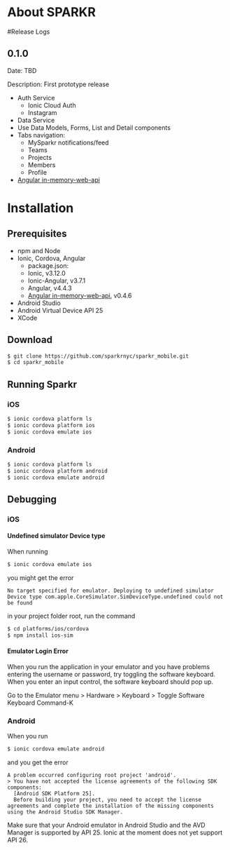 # About SPARKR

#Release Logs 

## 0.1.0

Date: TBD

Description: First prototype release

* Auth Service 
    * Ionic Cloud Auth
    * Instagram
* Data Service
* Use Data Models, Forms, List and Detail components 
* Tabs navigation:
    * MySparkr notifications/feed
    * Teams
    * Projects
    * Members
    * Profile
* [Angular in-memory-web-api](https://github.com/angular/in-memory-web-api)

# Installation

## Prerequisites

* npm and Node
* Ionic, Cordova, Angular
    * package.json:
    * Ionic, v3.12.0
    * Ionic-Angular, v3.7.1
    * Angular, v4.4.3
    * [Angular in-memory-web-api](https://github.com/angular/in-memory-web-api), v0.4.6
* Android Studio
* Android Virtual Device API 25
* XCode

## Download 

```bash
$ git clone https://github.com/sparkrnyc/sparkr_mobile.git
$ cd sparkr_mobile
```

## Running Sparkr

### iOS

```bash
$ ionic cordova platform ls
$ ionic cordova platform ios
$ ionic cordova emulate ios
```

### Android

```bash
$ ionic cordova platform ls
$ ionic cordova platform android
$ ionic cordova emulate android
```

## Debugging

### iOS

#### Undefined simulator Device type
When running 
```bash
$ ionic cordova emulate ios
```
you might get the error

```text
No target specified for emulator. Deploying to undefined simulator Device type com.apple.CoreSimulator.SimDeviceType.undefined could not be found
```

in your project folder root, run the command
```bash
$ cd platforms/ios/cordova
$ npm install ios-sim
```

#### Emulator Login Error
When you run the application in your emulator and you have problems entering the username or password, try toggling the software keyboard. When you enter an input control, the software keyboard should pop up. 

Go to the Emulator menu > Hardware > Keyboard > Toggle Software Keyboard Command-K

### Android

When you run 
```bash
$ ionic cordova emulate android
```

and you get the error
```text
A problem occurred configuring root project 'android'.
> You have not accepted the license agreements of the following SDK components:
  [Android SDK Platform 25].
  Before building your project, you need to accept the license agreements and complete the installation of the missing components using the Android Studio SDK Manager.
```

Make sure that your Android emulator in Android Studio and the AVD Manager is supported by API 25. Ionic at the moment does not yet support API 26.